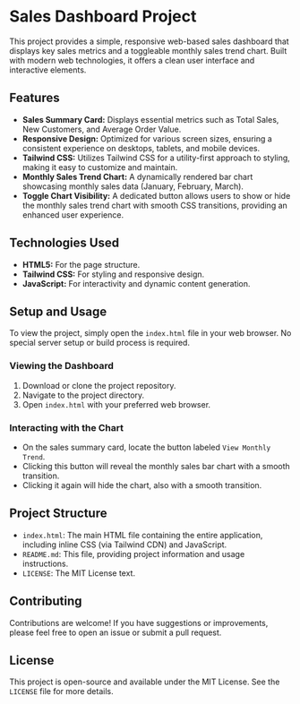 # Sales Dashboard Project

This project provides a simple, responsive web-based sales dashboard that displays key sales metrics and a toggleable monthly sales trend chart. Built with modern web technologies, it offers a clean user interface and interactive elements.

## Features

*   **Sales Summary Card:** Displays essential metrics such as Total Sales, New Customers, and Average Order Value.
*   **Responsive Design:** Optimized for various screen sizes, ensuring a consistent experience on desktops, tablets, and mobile devices.
*   **Tailwind CSS:** Utilizes Tailwind CSS for a utility-first approach to styling, making it easy to customize and maintain.
*   **Monthly Sales Trend Chart:** A dynamically rendered bar chart showcasing monthly sales data (January, February, March).
*   **Toggle Chart Visibility:** A dedicated button allows users to show or hide the monthly sales trend chart with smooth CSS transitions, providing an enhanced user experience.

## Technologies Used

*   **HTML5:** For the page structure.
*   **Tailwind CSS:** For styling and responsive design.
*   **JavaScript:** For interactivity and dynamic content generation.

## Setup and Usage

To view the project, simply open the `index.html` file in your web browser. No special server setup or build process is required.

### Viewing the Dashboard

1.  Download or clone the project repository.
2.  Navigate to the project directory.
3.  Open `index.html` with your preferred web browser.

### Interacting with the Chart

*   On the sales summary card, locate the button labeled `View Monthly Trend`.
*   Clicking this button will reveal the monthly sales bar chart with a smooth transition.
*   Clicking it again will hide the chart, also with a smooth transition.

## Project Structure

*   `index.html`: The main HTML file containing the entire application, including inline CSS (via Tailwind CDN) and JavaScript.
*   `README.md`: This file, providing project information and usage instructions.
*   `LICENSE`: The MIT License text.

## Contributing

Contributions are welcome! If you have suggestions or improvements, please feel free to open an issue or submit a pull request.

## License

This project is open-source and available under the MIT License. See the `LICENSE` file for more details.
